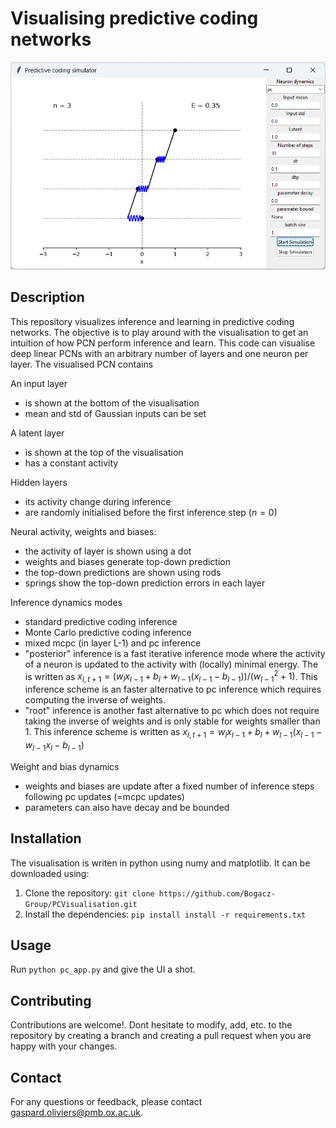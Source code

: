 # Visualising predictive coding networks

[![UI Screenshot](src/ui.png)](src/ui.png)

## Description
This repository visualizes inference and learning in predictive coding networks. The objective is to play around with the visualisation to get an intuition of how PCN perform inference and learn. This code can visualise deep linear PCNs with an arbitrary number of layers and one neuron per layer. The visualised PCN contains 

An input layer 
-   is shown at the bottom of the visualisation
-   mean and std of Gaussian inputs can be set

A latent layer 
-   is shown at the top of the visualisation
-   has a constant activity

Hidden layers
-   its activity change during inference 
-   are randomly initialised before the first inference step ($n=0$)

Neural activity, weights and biases:
-   the activity of layer is shown using a dot
-   weights and biases generate top-down prediction
-   the top-down predictions are shown using rods
-   springs show the top-down prediction errors in each layer

Inference dynamics modes
-   standard predictive coding inference
-   Monte Carlo predictive coding inference
-   mixed mcpc (in layer L-1) and pc inference
-   "posterior" inference is a fast iterative inference mode where the activity of a neuron is updated to the activity with (locally) minimal energy. The is written as $x_{l, t+1} = (w_l x_{l-1} + b_l + w_{l-1}(x_{l-1} - b_{l-1}))/(w_{l-1}^2 + 1)$. This inference scheme is an faster alternative to pc inference which requires computing the inverse of weights.
-   "root" inference is another fast alternative to pc which does not require taking the inverse of weights and is only stable for weights smaller than 1. This inference scheme is written as $x_{l, t+1} = w_l x_{l-1} + b_l + w_{l-1} (x_{l-1} - w_{l-1} x_{l} - b_{l-1})$

Weight and bias dynamics
-   weights and biases are update after a fixed number of inference steps following pc updates (=mcpc updates)
-   parameters can also have decay and be bounded


## Installation
The visualisation is writen in python using numy and matplotlib. It can be downloaded using:
1. Clone the repository: `git clone https://github.com/Bogacz-Group/PCVisualisation.git`
2. Install the dependencies: `pip install install -r requirements.txt`

## Usage
Run `python pc_app.py` and give the UI a shot.

## Contributing
Contributions are welcome!.  Dont hesitate to modify, add, etc. to the repository by creating a branch and creating a pull request when you are happy with your changes. 


## Contact
For any questions or feedback, please contact [gaspard.oliviers@pmb.ox.ac.uk](mailto:gaspard.oliviers@pmb.ox.ac.uk).